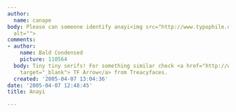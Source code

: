 ```yaml
---
author:
  name: canape
body: Please can someone identify anayi<img src="http://www.typophile.com/forums/messages/83/69085.jpg"
  alt="">
comments:
- author:
    name: Bald Condensed
    picture: 110564
  body: Tiny tiny serifs! For something similar check <a href="http://www.treacyfaces.com/sample.html"
    target="_blank"> TF Arrow</a> from Treacyfaces.
  created: '2005-04-07 13:04:36'
date: '2005-04-07 12:48:45'
title: Anayi

---
```

